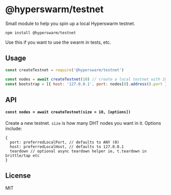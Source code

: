# @hyperswarm/testnet

Small module to help you spin up a local Hyperswarm testnet.

```
npm install @hyperswarm/testnet
```

Use this if you want to use the swarm in tests, etc.

## Usage

``` js
const createTestnet = require('@hyperswarm/testnet')

const nodes = await createTestnet(10) // create a local testnet with 10 dht nodes
const bootstrap = [{ host: '127.0.0.1', port: nodes[0].address().port }] // the bootstrap address for this testnet
```

## API

#### `const nodes = await createTestnet(size = 10, [options])`

Create a new testnet. `size` is how many DHT nodes you want in it. Options include:

```
{
  port: preferredLocalPort, // defaults to ANY (0)
  host: preferredLocalHost, // defaults to 127.0.0.1
  teardown // optional async teardown helper ie, t.teardown in brittle/tap etc
}
```

## License

MIT
